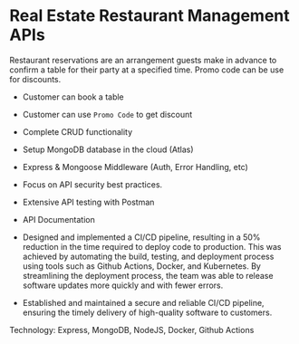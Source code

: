 # Real Estate Restaurant Management APIs

Restaurant reservations are an arrangement guests make in advance to confirm a table for their party at a specified time. Promo code can be use for discounts.

- Customer can book a table

- Customer can use `Promo Code` to get discount

- Complete CRUD functionality

- Setup MongoDB database in the cloud (Atlas)

- Express & Mongoose Middleware (Auth, Error Handling, etc)

- Focus on API security best practices.

- Extensive API testing with Postman

- API Documentation

- Designed and implemented a CI/CD pipeline, resulting in a 50% reduction in the time required to deploy code to production. This was achieved by automating the build, testing, and deployment process using tools such as Github Actions, Docker, and Kubernetes. By streamlining the deployment process, the team was able to release software updates more quickly and with fewer errors.

- Established and maintained a secure and reliable CI/CD pipeline, ensuring the timely delivery of high-quality software to customers.

Technology: Express, MongoDB, NodeJS, Docker, Github Actions
